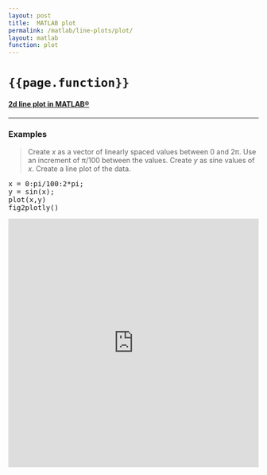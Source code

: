 ```yaml
---
layout: post
title:  MATLAB plot
permalink: /matlab/line-plots/plot/
layout: matlab
function: plot
---
```


# `{{page.function}}`
#### [2d line plot in MATLAB®](https://www.mathworks.com/help/matlab/ref/plot.html)

***

### Examples

> Create <var>x</var> as a vector of linearly spaced values between 0 and 2π. Use an increment of π/100 between the values. Create <var>y</var> as sine values of <var>x</var>. Create a line plot of the data.

<pre>
x = 0:pi/100:2*pi;
y = sin(x);
plot(x,y)
fig2plotly()
</pre>

<iframe 
  scrolling="no" 
  margin="none" 
  padding="none" 
  seamless=seamless 
  height="500" 
  frameBorder="0"
  style="border:0"
  src="https://chart-studio.plotly.com/~jackp/18772.embed" 
  width="100%">
</iframe>


